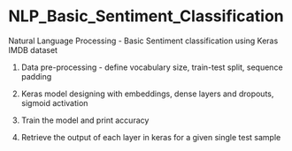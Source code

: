 # NLP_Basic_Sentiment_Classification

Natural Language Processing - Basic Sentiment classification using Keras IMDB dataset 


1. Data pre-processing - define vocabulary size, train-test split, sequence padding 

2. Keras model designing with embeddings, dense layers and dropouts, sigmoid activation 

3. Train the model and print accuracy 

4. Retrieve the output of each layer in keras for a given single test sample
